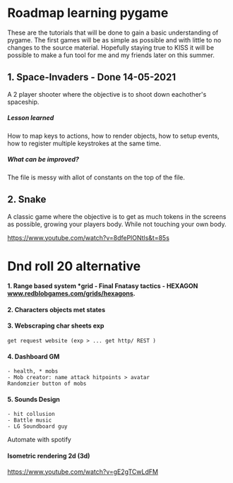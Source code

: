 

# Roadmap learning pygame 
These are the tutorials that will be done to gain a basic understanding of pygame.
The first games will be as simple as possible and with little to no changes to the source material.
Hopefully staying true to KISS it will be possible to make a fun tool for me and my friends later on this summer.

## 1. Space-Invaders - Done 14-05-2021
A 2 player shooter where the objective is to shoot down eachother's spaceship.

##### Lesson learned 
How to map keys to actions, how to render objects, how to setup events, how to register multiple keystrokes at the same time.

##### What can be improved?
The file is messy with allot of constants on the top of the file. 

## 2. Snake 
A classic game where the objective is to get as much tokens in the screens as possible, growing your players body. While not touching your own body.

https://www.youtube.com/watch?v=8dfePlONtls&t=85s

# Dnd roll 20 alternative 
#### 1. Range based system *grid - Final Fnatasy tactics - HEXAGON www.redblobgames.com/grids/hexagons.

#### 2. Characters objects met states

#### 3. Webscraping char sheets exp
    get request website (exp > ... get http/ REST )

#### 4. Dashboard GM
    - health, * mobs 
    - Mob creator: name attack hitpoints > avatar 
    Randomzier button of mobs 

#### 5. Sounds Design 
    - hit collusion 
    - Battle music 
    - LG Soundboard guy 
Automate with spotify 

#### Isometric rendering 2d (3d)

https://www.youtube.com/watch?v=gE2gTCwLdFM


